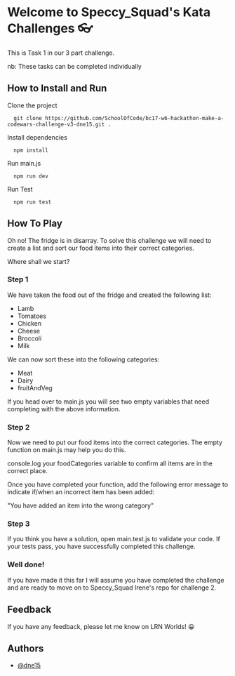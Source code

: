 # Welcome to Speccy_Squad's Kata Challenges 👓

This is Task 1 in our 3 part challenge.

nb: These tasks can be completed individually

## How to Install and Run

Clone the project

```
  git clone https://github.com/SchoolOfCode/bc17-w6-hackathon-make-a-codewars-challenge-v3-dne15.git .
```

Install dependencies

```
  npm install
```

Run main.js

```
  npm run dev
```

Run Test

```
  npm run test
```

## How To Play

Oh no! The fridge is in disarray. To solve this challenge we will need to create a list and sort our food items into their correct categories.

Where shall we start?

### Step 1

We have taken the food out of the fridge and created the following list:

- Lamb
- Tomatoes
- Chicken
- Cheese
- Broccoli
- Milk

We can now sort these into the following categories:

- Meat
- Dairy
- fruitAndVeg

If you head over to main.js you will see two empty variables that need completing with the above information.

### Step 2

Now we need to put our food items into the correct categories. The empty function on main.js may help you do this.

console.log your foodCategories variable to confirm all items are in the correct place.

Once you have completed your function, add the following error message to indicate if/when an incorrect item has been added:

"You have added an item into the wrong category"

### Step 3

If you think you have a solution, open main.test.js to validate your code. If your tests pass, you have successfully completed this challenge.

### Well done!

If you have made it this far I will assume you have completed the challenge and are ready to move on to Speccy_Squad Irene's repo for challenge 2.

## Feedback

If you have any feedback, please let me know on LRN Worlds! 😀

## Authors

- [@dne15](https://www.github.com/dne15)

